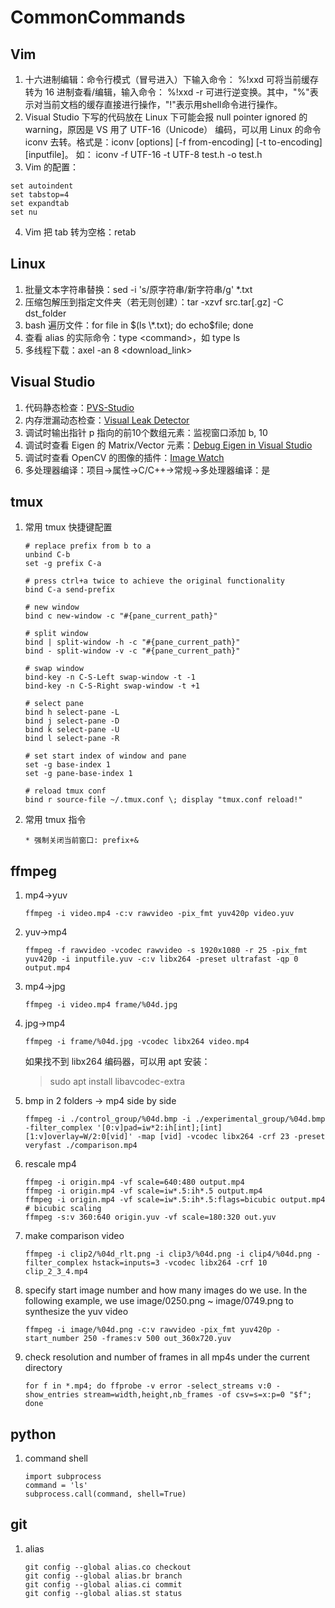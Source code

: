 # CommonCommands

## Vim

1. 十六进制编辑：命令行模式（冒号进入）下输入命令： %!xxd 可将当前缓存转为 16 进制查看/编辑，输入命令： %!xxd -r 可进行逆变换。其中，"%"表示对当前文档的缓存直接进行操作，"!"表示用shell命令进行操作。
2. Visual Studio 下写的代码放在 Linux 下可能会报 null pointer ignored 的 warning，原因是 VS 用了 UTF-16（Unicode） 编码，可以用 Linux 的命令 iconv 去转。格式是：iconv [options] [-f from-encoding] [-t to-encoding] [inputfile]。 如： iconv -f UTF-16 -t UTF-8 test.h -o test.h
3. Vim 的配置：
```
set autoindent
set tabstop=4
set expandtab
set nu
```
4. Vim 把 tab 转为空格：retab

## Linux

1. 批量文本字符串替换：sed -i 's/原字符串/新字符串/g' \*.txt
2. 压缩包解压到指定文件夹（若无则创建）：tar -xzvf src.tar\[.gz\] -C dst_folder
3. bash 遍历文件：for file in $(ls \*.txt); do echo$file; done
4. 查看 alias 的实际命令：type \<command\>，如 type ls
5. 多线程下载：axel -an 8 \<download_link\>

## Visual Studio

1. 代码静态检查：[PVS-Studio](https://www.viva64.com/en/pvs-studio/)
2. 内存泄漏动态检查：[Visual Leak Detector](https://kinddragon.github.io/vld/)
3. 调试时输出指针 p 指向的前10个数组元素：监视窗口添加 b, 10
4. 调试时查看 Eigen 的 Matrix/Vector 元素：[Debug Eigen in Visual Studio](http://eigen.tuxfamily.org/index.php?title=Developer%27s_Corner#Debugging_under_Visual_Studio)
5. 调试时查看 OpenCV 的图像的插件：[Image Watch](https://docs.opencv.org/master/d4/d14/tutorial_windows_visual_studio_image_watch.html)
5. 多处理器编译：项目->属性->C/C++->常规->多处理器编译：是

## tmux

1. 常用 tmux 快捷键配置
    ```
    # replace prefix from b to a
    unbind C-b
    set -g prefix C-a

    # press ctrl+a twice to achieve the original functionality
    bind C-a send-prefix

    # new window
    bind c new-window -c "#{pane_current_path}"

    # split window
    bind | split-window -h -c "#{pane_current_path}"
    bind - split-window -v -c "#{pane_current_path}"

    # swap window
    bind-key -n C-S-Left swap-window -t -1
    bind-key -n C-S-Right swap-window -t +1

    # select pane
    bind h select-pane -L
    bind j select-pane -D
    bind k select-pane -U
    bind l select-pane -R

    # set start index of window and pane
    set -g base-index 1
    set -g pane-base-index 1

    # reload tmux conf
    bind r source-file ~/.tmux.conf \; display "tmux.conf reload!"
    ```

2. 常用 tmux 指令
    ```
    * 强制关闭当前窗口: prefix+&
    ```

## ffmpeg
1. mp4->yuv
    ```
    ffmpeg -i video.mp4 -c:v rawvideo -pix_fmt yuv420p video.yuv
    ```

2. yuv->mp4
    ```
    ffmpeg -f rawvideo -vcodec rawvideo -s 1920x1080 -r 25 -pix_fmt yuv420p -i inputfile.yuv -c:v libx264 -preset ultrafast -qp 0 output.mp4
    ```

2. mp4->jpg
    ```
    ffmpeg -i video.mp4 frame/%04d.jpg
    ```

3. jpg->mp4
    ```
    ffmpeg -i frame/%04d.jpg -vcodec libx264 video.mp4
    ```
    如果找不到 libx264 编码器，可以用 apt 安装：
    > sudo apt install libavcodec-extra

4. bmp in 2 folders -> mp4 side by side
    ```
    ffmpeg -i ./control_group/%04d.bmp -i ./experimental_group/%04d.bmp -filter_complex '[0:v]pad=iw*2:ih[int];[int][1:v]overlay=W/2:0[vid]' -map [vid] -vcodec libx264 -crf 23 -preset veryfast ./comparison.mp4
    ```

5. rescale mp4
    ```
    ffmpeg -i origin.mp4 -vf scale=640:480 output.mp4
    ffmpeg -i origin.mp4 -vf scale=iw*.5:ih*.5 output.mp4
    ffmpeg -i origin.mp4 -vf scale=iw*.5:ih*.5:flags=bicubic output.mp4  # bicubic scaling
    ffmpeg -s:v 360:640 origin.yuv -vf scale=180:320 out.yuv
    ```

6. make comparison video
    ```
    ffmpeg -i clip2/%04d_rlt.png -i clip3/%04d.png -i clip4/%04d.png -filter_complex hstack=inputs=3 -vcodec libx264 -crf 10 clip_2_3_4.mp4
    ```
7. specify start image number and how many images do we use. In the following example, we use image/0250.png ~ image/0749.png to synthesize the yuv video
    ```
    ffmpeg -i image/%04d.png -c:v rawvideo -pix_fmt yuv420p -start_number 250 -frames:v 500 out_360x720.yuv
    ```
8. check resolution and number of frames in all mp4s under the current directory
    ```
    for f in *.mp4; do ffprobe -v error -select_streams v:0 -show_entries stream=width,height,nb_frames -of csv=s=x:p=0 "$f"; done
    ```
    
## python
1. command shell
    ```
    import subprocess
    command = 'ls'
    subprocess.call(command, shell=True)
    ```

## git
1. alias
    ```
    git config --global alias.co checkout
    git config --global alias.br branch
    git config --global alias.ci commit
    git config --global alias.st status
    ```

